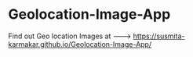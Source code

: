 # Geolocation-Image-App
 Find out Geo location Images at --->  https://susmita-karmakar.github.io/Geolocation-Image-App/
